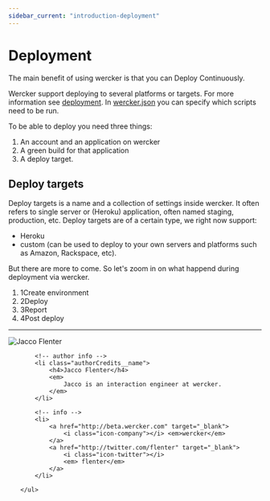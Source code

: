 ```yaml
---
sidebar_current: "introduction-deployment"
---
```


# Deployment

The main benefit of using wercker is that you can Deploy Continuously.

Wercker support deploying to several platforms or targets. For more information see [deployment](/articles/deployment.html). In [wercker.json](/articles/werckerjson/intro.html) you can specify which scripts need to be run.

To be able to deploy you need three things:

1. An account and an application on wercker
2. A green build for that application
3. A deploy target.

## Deploy targets
Deploy targets is a name and a collection of settings inside wercker. It often refers to single server or (Heroku) application, often named staging, production, etc. Deploy targets are of a certain type, we right now support:

* Heroku
* custom (can be used to deploy to your own servers and platforms such as Amazon, Rackspace, etc).

But there are more to come. So let's zoom in on what happend during deployment via wercker.

<ol class="steps steps--four">
    <li><span>1</span><a >Create environment</a></li>
    <li><span>2</span><a>Deploy</a></li>
    <li><span>3</span><a>Report</a></li>
    <li><span>4</span><a>Post deploy</a></li>
</ol>

-------

<div class="authorCredits">
    <span class="profile-picture">
        <img src="https://secure.gravatar.com/avatar/7d9ef3d3f6911e6e4f9c51f6d99c48f8?d=identicon&s=192" alt="Jacco Flenter"/>
    </span>
    <ul class="authorCredits">

        <!-- author info -->
        <li class="authorCredits__name">
            <h4>Jacco Flenter</h4>
            <em>
                Jacco is an interaction engineer at wercker.
            </em>
        </li>

        <!-- info -->
        <li>
            <a href="http://beta.wercker.com" target="_blank">
                <i class="icon-company"></i> <em>wercker</em>
            </a>
            <a href="http://twitter.com/flenter" target="_blank">
                <i class="icon-twitter"></i>
                <em> flenter</em>
            </a>
        </li>

    </ul>
</div>

